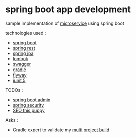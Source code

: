 <!-- https://help.github.com/en/articles/basic-writing-and-formatting-syntax -->
# spring boot app development
sample implementation of [microservice](https://github.com/katopz/best-practices/blob/master/best-practices-for-building-a-microservice-architecture.md) using spring boot

technologies used :

- [spring boot](https://spring.io/projects/spring-boot)
- [spring rest](https://spring.io/guides/gs/rest-service/)
- [spring jpa](https://spring.io/projects/spring-data-jpa)
- [lombok](https://projectlombok.org/)
- [swagger](https://github.com/swagger-api/swagger-ui)
- [gradle](https://gradle.org/)
- [flyway](https://flywaydb.org/)
- [junit 5](https://junit.org/junit5/)

TODOs :

- [spring boot admin](https://codecentric.github.io/spring-boot-admin/current/)
- [spring security](https://spring.io/projects/spring-security)
- [SEO this puppy](https://help.github.com/en/articles/search-engine-optimization-for-github-pages)

Asks :

- Gradle expert to validate my [multi project build](https://guides.gradle.org/creating-multi-project-builds/)
